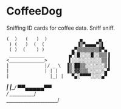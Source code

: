 # CoffeeDog
Sniffing ID cards for coffee data. Sniff sniff.

    (  )   (   )  )            ▄      ▄    
     ) (   )  (  (            ▐▒▀▄▄▄▄▀▒▌   
     ( )  (    ) )          ▄▀▒▒▒▒▒▒▒▒▓▀▄  
     _____________         ▄▀░█░░░░█░░▒▒▒▐  
    <_____________>        ▌░░░░░░░░░░░▒▒▐  
    |             |/ _ \  ▐▒░██▒▒░░░░░░░▒▐  
    |             | | |   ▐▒░▓▓▒▒▒░░░░░░▄▀  
    |               |_| |   ▀▄░▀▀▀▀░░░░▄▀    
 ___|             |\___/     ▀▀▄▄▄▄▄▀▀     
 /    \___________/    \
\_____________________/
